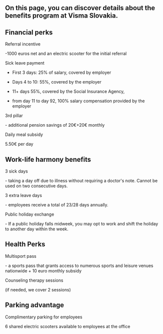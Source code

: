 ## **On this page, you can discover details about the benefits program at Visma Slovakia.**

## **Financial perks**

Referral incentive

\-1000 euros net and an electric scooter for the initial referral

Sick leave payment

-   First 3 days: 25% of salary, covered by employer
    
-   Days 4 to 10: 55%, covered by the employer
    
-   11+ days 55%, covered by the Social Insurance Agency,
    
-   from day 11 to day 92, 100% salary compensation provided by the employer
    

3rd pillar

\- additional pension savings of 20€+20€ monthly  

Daily meal subsidy

5.50€ per day

## Work-life harmony benefits

3 sick days

\- taking a day off due to illness without requiring a doctor's note. Cannot be used on two consecutive days.

3 extra leave days

\- employees receive a total of 23/28 days annually.

Public holiday exchange

\- If a public holiday falls midweek, you may opt to work and shift the holiday to another day within the week.

## Health Perks

Multisport pass

\- a sports pass that grants access to numerous sports and leisure venues nationwide + 10 euro monthly subsidy

Counseling therapy sessions

(if needed, we cover 2 sessions)

## Parking advantage

Complimentary parking for employees

6 shared electric scooters available to employees at the office